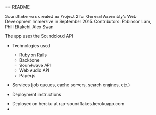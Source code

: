 == README

Soundflake was created as Project 2 for General Assembly's Web Development Immersive in September 2015.
Contributors: Robinson Lam, Phill Eltakchi, Alex Swan

The app uses the Soundcloud API 


* Technologies used
  - Ruby on Rails
  - Backbone
  - Soundwave API
  - Web Audio API
  - Paper.js


* Services (job queues, cache servers, search engines, etc.)

* Deployment instructions
 - Deployed on heroku at rap-soundflakes.herokuapp.com
 - 


